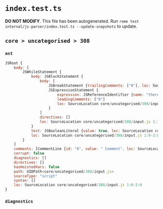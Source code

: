 # `index.test.ts`

**DO NOT MODIFY**. This file has been autogenerated. Run `rome test internal/js-parser/index.test.ts --update-snapshots` to update.

## `core > uncategorised > 308`

### `ast`

```javascript
JSRoot {
	body: [
		JSWhileStatement {
			body: JSBlockStatement {
				body: [
					JSBreakStatement {trailingComments: ["0"], loc: SourceLocation core/uncategorised/308/input.js 1:15-1:20}
					JSExpressionStatement {
						expression: JSReferenceIdentifier {name: "there", loc: SourceLocation core/uncategorised/308/input.js 2:0-2:5 (there)}
						leadingComments: ["0"]
						loc: SourceLocation core/uncategorised/308/input.js 2:0-2:6
					}
				]
				directives: []
				loc: SourceLocation core/uncategorised/308/input.js 1:13-2:8
			}
			test: JSBooleanLiteral {value: true, loc: SourceLocation core/uncategorised/308/input.js 1:7-1:11}
			loc: SourceLocation core/uncategorised/308/input.js 1:0-2:8
		}
	]
	comments: [CommentLine {id: "0", value: " Comment", loc: SourceLocation core/uncategorised/308/input.js 1:21-1:31}]
	corrupt: false
	diagnostics: []
	directives: []
	hasHoistedVars: false
	path: UIDPath<core/uncategorised/308/input.js>
	sourceType: "script"
	syntax: []
	loc: SourceLocation core/uncategorised/308/input.js 1:0-2:8
}
```

### `diagnostics`

```

```
